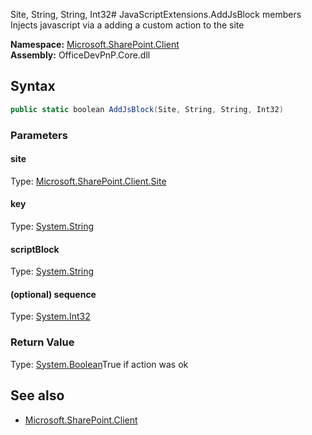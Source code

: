 Site, String, String, Int32# JavaScriptExtensions.AddJsBlock members
Injects javascript via a adding a custom action to the site  

**Namespace:** [Microsoft.SharePoint.Client](Microsoft.SharePoint.Client.md)  
**Assembly:** OfficeDevPnP.Core.dll  
## Syntax
```C#
public static boolean AddJsBlock(Site, String, String, Int32)
```
### Parameters
#### site
Type: [Microsoft.SharePoint.Client.Site](Microsoft.SharePoint.Client.Site.md) 
#### 
#### key
Type: [System.String](System.String.md) 
#### 
#### scriptBlock
Type: [System.String](System.String.md) 
#### 
#### (optional) sequence
Type: [System.Int32](System.Int32.md) 
#### 
### Return Value
Type: [System.Boolean](System.Boolean.md)True if action was ok
## See also
- [Microsoft.SharePoint.Client](Microsoft.SharePoint.Client.md)
